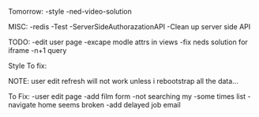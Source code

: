 Tomorrow:
  -style
  -ned-video-solution


MISC:
  -redis
  -Test
  -ServerSideAuthorazationAPI
  -Clean up server side API

TODO:
  -edit user page
  -excape modle attrs in views
  -fix neds solution for iframe
  -n+1 query

Style To fix:

  NOTE: user edit refresh will not work unless i rebootstrap all the data...

To Fix:
  -user edit page
  -add film form
  -not searching my
  -some times list
  -navigate home seems broken
  -add delayed job email